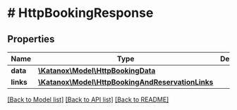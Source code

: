 # # HttpBookingResponse

## Properties

Name | Type | Description | Notes
------------ | ------------- | ------------- | -------------
**data** | [**\Katanox\Model\HttpBookingData**](HttpBookingData.md) |  | [optional]
**links** | [**\Katanox\Model\HttpBookingAndReservationLinks**](HttpBookingAndReservationLinks.md) |  | [optional]

[[Back to Model list]](../../README.md#models) [[Back to API list]](../../README.md#endpoints) [[Back to README]](../../README.md)
